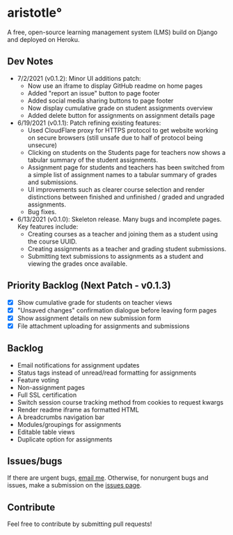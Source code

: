 # aristotle°
A free, open-source learning management system (LMS) build on Django and deployed on Heroku.

## Dev Notes
* 7/2/2021 (v0.1.2): Minor UI additions patch:
  * Now use an iframe to display GitHub readme on home pages
  * Added "report an issue" button to page footer
  * Added social media sharing buttons to page footer
  * Now display cumulative grade on student assignments overview
  * Added delete button for assignments on assignment details page
* 6/19/2021 (v0.1.1): Patch refining existing features:
  * Used CloudFlare proxy for HTTPS protocol to get website working on secure browsers (still unsafe due to half of protocol being unsecure)
  * Clicking on students on the Students page for teachers now shows a tabular summary of the student assignments.
  * Assignment page for students and teachers has been switched from a simple list of assignment names to a tabular summary of grades and submissions.
  * UI improvements such as clearer course selection and render distinctions between finished and unfinished / graded and ungraded assignments.
  * Bug fixes.
* 6/13/2021 (v0.1.0): Skeleton release. Many bugs and incomplete pages. Key features include:
  * Creating courses as a teacher and joining them as a student using the course UUID.
  * Creating assignments as a teacher and grading student submissions.
  * Submitting text submissions to assignments as a student and viewing the grades once available.

## Priority Backlog (Next Patch - v0.1.3)
- [X] Show cumulative grade for students on teacher views
- [X] "Unsaved changes" confirmation dialogue before leaving form pages
- [X] Show assignment details on new submission form
- [X] File attachment uploading for assignments and submissions

## Backlog
* Email notifications for assignment updates
* Status tags instead of unread/read formatting for assignments
* Feature voting
* Non-assignment pages
* Full SSL certification
* Switch session course tracking method from cookies to request kwargs
* Render readme iframe as formatted HTML
* A breadcrumbs navigation bar
* Modules/groupings for assignments
* Editable table views
* Duplicate option for assignments

## Issues/bugs
If there are urgent bugs, [email me](mailto:brandon.sangmin.lee@gmail.com). Otherwise, for nonurgent bugs and issues, make a submission on the [issues page](https://github.com/dabslee/aristotle/issues).

## Contribute
Feel free to contribute by submitting pull requests!
